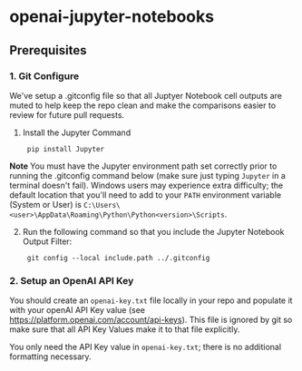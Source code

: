 # openai-jupyter-notebooks

## Prerequisites

### 1. Git Configure
We've setup a .gitconfig file so that all Juptyer Notebook cell outputs are muted to help keep the repo clean and make the comparisons easier to review for future pull requests.


1. Install the Jupyter Command 
    
        pip install Jupyter

**Note**
You must have the Jupyter environment path set correctly prior to running the .gitconfig command below (make sure just typing `Jupyter` in a terminal doesn't fail). Windows users may experience extra difficulty; the default location that you'll need to add to your `PATH` environment variable (System or User) is `C:\Users\<user>\AppData\Roaming\Python\Python<version>\Scripts`.

2. Run the following command so that you include the Jupyter Notebook Output Filter:

        git config --local include.path ../.gitconfig



### 2. Setup an OpenAI API Key
You should create an `openai-key.txt` file locally in your repo and populate it with your openAI API Key value (see https://platform.openai.com/account/api-keys). This file is ignored by git so make sure that all API Key Values make it to that file explicitly. 

You only need the API Key value in `openai-key.txt`; there is no additional formatting necessary.